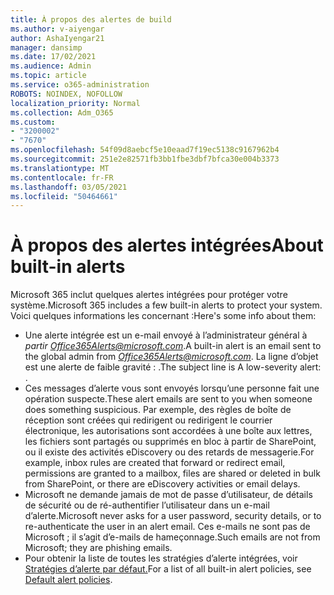 ```yaml
---
title: À propos des alertes de build
ms.author: v-aiyengar
author: AshaIyengar21
manager: dansimp
ms.date: 17/02/2021
ms.audience: Admin
ms.topic: article
ms.service: o365-administration
ROBOTS: NOINDEX, NOFOLLOW
localization_priority: Normal
ms.collection: Adm_O365
ms.custom:
- "3200002"
- "7670"
ms.openlocfilehash: 54f09d8aebcf5e10eaad7f19ec5138c9167962b4
ms.sourcegitcommit: 251e2e82571fb3bb1fbe3dbf7bfca30e004b3373
ms.translationtype: MT
ms.contentlocale: fr-FR
ms.lasthandoff: 03/05/2021
ms.locfileid: "50464661"
---
```

# <a name="about-built-in-alerts"></a><span data-ttu-id="8c1e1-102">À propos des alertes intégrées</span><span class="sxs-lookup"><span data-stu-id="8c1e1-102">About built-in alerts</span></span>

<span data-ttu-id="8c1e1-103">Microsoft 365 inclut quelques alertes intégrées pour protéger votre système.</span><span class="sxs-lookup"><span data-stu-id="8c1e1-103">Microsoft 365 includes a few built-in alerts to protect your system.</span></span> <span data-ttu-id="8c1e1-104">Voici quelques informations les concernant :</span><span class="sxs-lookup"><span data-stu-id="8c1e1-104">Here's some info about them:</span></span>

- <span data-ttu-id="8c1e1-105">Une alerte intégrée est un e-mail envoyé à l’administrateur général à *partir Office365Alerts@microsoft.com*.</span><span class="sxs-lookup"><span data-stu-id="8c1e1-105">A built-in alert is an email sent to the global admin from *Office365Alerts@microsoft.com*.</span></span> <span data-ttu-id="8c1e1-106">La ligne d’objet est une alerte de faible gravité : <name of alert policy> .</span><span class="sxs-lookup"><span data-stu-id="8c1e1-106">The subject line is A low-severity alert: <name of alert policy>.</span></span>
- <span data-ttu-id="8c1e1-107">Ces messages d’alerte vous sont envoyés lorsqu’une personne fait une opération suspecte.</span><span class="sxs-lookup"><span data-stu-id="8c1e1-107">These alert emails are sent to you when someone does something suspicious.</span></span> <span data-ttu-id="8c1e1-108">Par exemple, des règles de boîte de réception sont créées qui redirigent ou redirigent le courrier électronique, les autorisations sont accordées à une boîte aux lettres, les fichiers sont partagés ou supprimés en bloc à partir de SharePoint, ou il existe des activités eDiscovery ou des retards de messagerie.</span><span class="sxs-lookup"><span data-stu-id="8c1e1-108">For example, inbox rules are created that forward or redirect email, permissions are granted to a mailbox, files are shared or deleted in bulk from SharePoint, or there are eDiscovery activities or email delays.</span></span>
- <span data-ttu-id="8c1e1-109">Microsoft ne demande jamais de mot de passe d’utilisateur, de détails de sécurité ou de ré-authentifier l’utilisateur dans un e-mail d’alerte.</span><span class="sxs-lookup"><span data-stu-id="8c1e1-109">Microsoft never asks for a user password, security details, or to re-authenticate the user in an alert email.</span></span> <span data-ttu-id="8c1e1-110">Ces e-mails ne sont pas de Microsoft ; il s’agit d’e-mails de hameçonnage.</span><span class="sxs-lookup"><span data-stu-id="8c1e1-110">Such emails are not from Microsoft; they are phishing emails.</span></span>
- <span data-ttu-id="8c1e1-111">Pour obtenir la liste de toutes les stratégies d’alerte intégrées, voir [Stratégies d’alerte par défaut.](https://go.microsoft.com/fwlink/?linkid=2103170)</span><span class="sxs-lookup"><span data-stu-id="8c1e1-111">For a list of all built-in alert policies, see [Default alert policies](https://go.microsoft.com/fwlink/?linkid=2103170).</span></span>